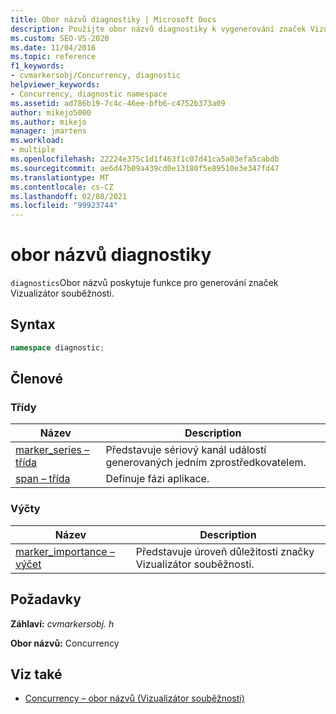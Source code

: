 ```yaml
---
title: Obor názvů diagnostiky | Microsoft Docs
description: Použijte obor názvů diagnostiky k vygenerování značek Vizualizátor souběžnosti. Obor názvů diagnostiky je členem souběžného oboru názvů.
ms.custom: SEO-VS-2020
ms.date: 11/04/2016
ms.topic: reference
f1_keywords:
- cvmarkersobj/Concurrency, diagnostic
helpviewer_keywords:
- Concurrency, diagnostic namespace
ms.assetid: ad786b19-7c4c-46ee-bfb6-c4752b373a09
author: mikejo5000
ms.author: mikejo
manager: jmartens
ms.workload:
- multiple
ms.openlocfilehash: 22224e375c1d1f463f1c07d41ca5a03efa5cabdb
ms.sourcegitcommit: ae6d47b09a439cd0e13180f5e89510e3e347fd47
ms.translationtype: MT
ms.contentlocale: cs-CZ
ms.lasthandoff: 02/08/2021
ms.locfileid: "99923744"
---
```

# <a name="diagnostic-namespace"></a>obor názvů diagnostiky
`diagnostics`Obor názvů poskytuje funkce pro generování značek Vizualizátor souběžnosti.

## <a name="syntax"></a>Syntax

```cpp
namespace diagnostic;
```

## <a name="members"></a>Členové

### <a name="classes"></a>Třídy

|Název|Description|
|----------|-----------------|
|[marker_series – třída](../profiling/marker-series-class.md)|Představuje sériový kanál událostí generovaných jedním zprostředkovatelem.|
|[span – třída](../profiling/span-class.md)|Definuje fázi aplikace.|

### <a name="enumerations"></a>Výčty

|Název|Description|
|----------|-----------------|
|[marker_importance – výčet](../profiling/marker-importance-enumeration.md)|Představuje úroveň důležitosti značky Vizualizátor souběžnosti.|

## <a name="requirements"></a>Požadavky
 **Záhlaví:** *cvmarkersobj. h*

 **Obor názvů:** Concurrency

## <a name="see-also"></a>Viz také
- [Concurrency – obor názvů (Vizualizátor souběžnosti)](../profiling/concurrency-namespace-concurrency-visualizer.md)